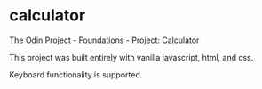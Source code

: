 # calculator
The Odin Project - Foundations - Project: Calculator

This project was built entirely with vanilla javascript, html, and css. 

Keyboard functionality is supported.
